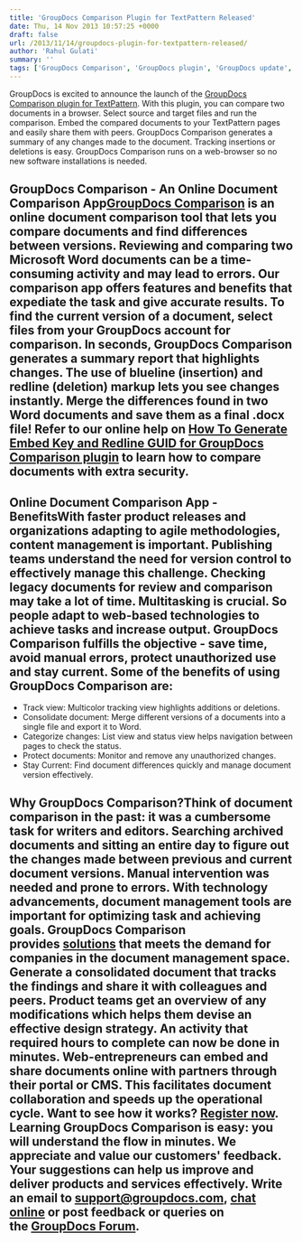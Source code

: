 ```yaml
---
title: 'GroupDocs Comparison Plugin for TextPattern Released'
date: Thu, 14 Nov 2013 10:57:25 +0000
draft: false
url: /2013/11/14/groupdocs-plugin-for-textpattern-released/
author: 'Rahul Gulati'
summary: ''
tags: ['GroupDocs Comparison', 'GroupDocs plugin', 'GroupDocs update', 'zArchive']
---
```


GroupDocs is excited to announce the launch of the [GroupDocs Comparison plugin for TextPattern](http://groupdocs.com/marketplace/plugins/comparison/textpattern). With this plugin, you can compare two documents in a browser. Select source and target files and run the comparison. Embed the compared documents to your TextPattern pages and easily share them with peers. GroupDocs Comparison generates a summary of any changes made to the document. Tracking insertions or deletions is easy. GroupDocs Comparison runs on a web-browser so no new software installations is needed.

## GroupDocs Comparison - An Online Document Comparison App[GroupDocs Comparison](http://groupdocs.com/apps/comparison) is an online document comparison tool that lets you compare documents and find differences between versions. Reviewing and comparing two Microsoft Word documents can be a time-consuming activity and may lead to errors. Our comparison app offers features and benefits that expediate the task and give accurate results. To find the current version of a document, select files from your GroupDocs account for comparison. In seconds, GroupDocs Comparison generates a summary report that highlights changes. The use of blueline (insertion) and redline (deletion) markup lets you see changes instantly. Merge the differences found in two Word documents and save them as a final .docx file! Refer to our online help on [How To Generate Embed Key and Redline GUID for GroupDocs Comparison plugin](https://docs.groupdocs.com/comparison) to learn how to compare documents with extra security.

## Online Document Comparison App - BenefitsWith faster product releases and organizations adapting to agile methodologies, content management is important. Publishing teams understand the need for version control to effectively manage this challenge. Checking legacy documents for review and comparison may take a lot of time. Multitasking is crucial. So people adapt to web-based technologies to achieve tasks and increase output. GroupDocs Comparison fulfills the objective - save time, avoid manual errors, protect unauthorized use and stay current. Some of the benefits of using GroupDocs Comparison are:

*   Track view: Multicolor tracking view highlights additions or deletions.
*   Consolidate document: Merge different versions of a documents into a single file and export it to Word.
*   Categorize changes: List view and status view helps navigation between pages to check the status.
*   Protect documents: Monitor and remove any unauthorized changes.
*   Stay Current: Find document differences quickly and manage document version effectively.

## Why GroupDocs Comparison?Think of document comparison in the past: it was a cumbersome task for writers and editors. Searching archived documents and sitting an entire day to figure out the changes made between previous and current document versions. Manual intervention was needed and prone to errors. With technology advancements, document management tools are important for optimizing task and achieving goals. GroupDocs Comparison provides [solutions](http://groupdocs.com/apps/comparison/features) that meets the demand for companies in the document management space. Generate a consolidated document that tracks the findings and share it with colleagues and peers. Product teams get an overview of any modifications which helps them devise an effective design strategy. An activity that required hours to complete can now be done in minutes. Web-entrepreneurs can embed and share documents online with partners through their portal or CMS. This facilitates document collaboration and speeds up the operational cycle. Want to see how it works? [Register now](https://apps.groupdocs.com/sign-up). Learning GroupDocs Comparison is easy: you will understand the flow in minutes. We appreciate and value our customers' feedback. Your suggestions can help us improve and deliver products and services effectively. Write an email to [support@groupdocs.com](mailto:support@groupdocs.com), [chat online](http://groupdocs.com/) or post feedback or queries on the [GroupDocs Forum](http://groupdocs.com/Community/Forums/Default.aspx).




